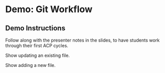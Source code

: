 # Demo: Git Workflow

## Demo Instructions

Follow along with the presenter notes in the slides, to have students work through their first ACP cycles. 

Show updating an existing file. 

Show adding a new file. 
